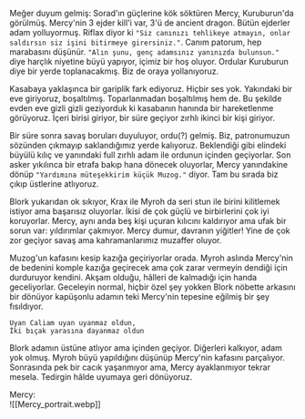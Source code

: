 Meğer duyum gelmiş: Sorad'ın güçlerine kök söktüren Mercy, Kuruburun'da görülmüş. Mercy'nin 3 ejder kill'i var, 3'ü de ancient dragon. Bütün ejderler adam yolluyormuş. Riflax diyor ki `"Siz canınızı tehlikeye atmayın, onlar saldırsın siz işini bitirmeye girersiniz."`. Canım patorum, hep marabasını düşünür. `"Alın şunu, genç adamsınız yanınızda bulunsun."` diye harçlık niyetine büyü yapıyor, içimiz bir hoş oluyor. Ordular Kuruburun diye bir yerde toplanacakmış. Biz de oraya yollanıyoruz.  
  
Kasabaya yaklaşınca bir gariplik fark ediyoruz. Hiçbir ses yok. Yakındaki bir eve giriyoruz, boşaltılmış. Toparlanmadan boşaltılmış hem de. Bu şekilde evden eve gizli gizli geziyorduk ki kasabanın hanında bir hareketlenme görüyoruz. İçeri birisi giriyor, bir süre geçiyor zırhlı ikinci bir kişi giriyor.  
  
Bir süre sonra savaş boruları duyuluyor, ordu(?) gelmiş. Biz, patronumuzun sözünden çıkmayıp saklandığımız yerde kalıyoruz. Beklendiği gibi elindeki büyülü kılıç ve yanındaki full zırhlı adam ile ordunun içinden geçiyorlar. Son asker yıkılınca bir etrafa bakıp hana dönecek oluyorlar, Mercy yanındakine dönüp `"Yardımına müteşekkirim küçük Muzog."` diyor. Tam bu sırada biz çıkıp üstlerine atlıyoruz.   
  
Blork yukarıdan ok sıkıyor, Krax ile Myroh da seri stun ile birini kilitlemek istiyor ama başarısız oluyorlar. İkisi de çok güçlü ve birbirlerini çok iyi koruyorlar. Mercy, aynı anda beş kişi uçuran kılıcını kaldırıyor ama ufak bir sorun var: yıldırımlar çakmıyor. Mercy dumur, davranın yiğitler! Yine de çok zor geçiyor savaş ama kahramanlarımız muzaffer oluyor.  
  
Muzog'un kafasını kesip kazığa geçiriyorlar orada. Myroh aslında Mercy'nin de bedenini komple kazığa geçirecek ama çok zarar vermeyin dendiği için durduruyor kendini. Akşam olduğu, hâlleri de kalmadığı için handa geceliyorlar. Geceleyin normal, hiçbir özel şey yokken Blork nöbette arkasını bir dönüyor kapüşonlu adamın teki Mercy'nin tepesine eğilmiş bir şey fısıldıyor.   
  
```  
Uyan Caliam uyan uyanmaz oldun,  
İki bıçak yarasına dayanmaz oldun  
```  
  
Blork adamın üstüne atlıyor ama içinden geçiyor. Diğerleri kalkıyor, adam yok olmuş. Myroh büyü yapıldığını düşünüp Mercy'nin kafasını parçalıyor. Sonrasında pek bir cacık yaşanmıyor ama, Mercy ayaklanmıyor tekrar mesela. Tedirgin hâlde uyumaya geri dönüyoruz.  
  
Mercy:   
![[Mercy_portrait.webp]]